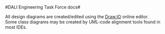 #DALI Engineering Task Force docs#

All design diagrams are created/edited using the [Draw.IO](http://draw.io) online editor.
Some class diagrams may be created by UML-code alignment tools found in most IDEs.

